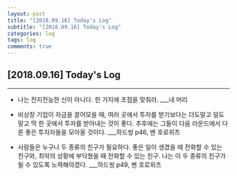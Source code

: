 ```yaml
---
layout: post
title: "[2018.09.16] Today's Log"
subtitle: "[2018.09.16] Today's Log"
categories: log
tags: log
comments: true
---
```


[2018.09.16] Today's Log
-------------

****

- 나는 전지전능한 신이 아니다. 한 가지에 초점을 맞춰라. ___내 머리

- 비상장 기업이 자금을 끌어모을 때, 여러 곳에서 투자를 받기보다는 더도말고 덜도말고 딱 한 곳에서 투자를 받아내는 것이 좋다.
추후에는 그들이 다음 라운드에서 다른 좋은 투자자들을 모아올 것이다. ___하드씽 p46, 벤 호로위츠

- 사람들은 누구나 두 종류의 친구가 필요하다.
좋은 일이 생겼을 때 전화할 수 있는 친구와, 최악의 상황에 부닥쳤을 때 전화할 수 있는 친구.
나는 이 두 종류의 친구가 될 수 있도록 노력해야겠다. ___하드씽 p49, 벤 호로위츠